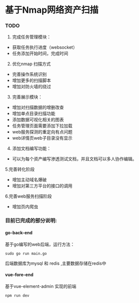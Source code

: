 

# 基于Nmap网络资产扫描

### TODO 

1. 完成任务管理模块：
- 获取任务执行进度（websocket）
- 任务添加开始时间，完成时间


2. 优化nmap 扫描方式
- 完善操作系统识别
- 增加更多的扫描脚本
- 增加对防火墙的绕过

  
3. 完善展示模块：
- 增加对扫描数据的增删改查
- 增加单点目录扫描功能
- 添加数据可视化相关的图表
- 任务管理页面需要添加下拉加载
- web服务探测的重定向有点问题
- web详情页web子目录没有显示


4. 添加文档编写功能：
- 可以为每个资产编写渗透测试文档，并且文档可以多人协作编辑。

5.完善转化阶段
- 增加主动域名爆破
- 增加对第三方平台的接口的调用

6.完善web服务扫描阶段
- 增加页内爬虫


### 目前已完成的部分说明: 
#### go-back-end 
基于go编写的web后端，运行方法：
```
sudo go run main.go
```
后端数据库为mysql 和 redis ,主要数据存储在redis中

#### vue-fore-end 
基于vue-element-admin 实现的前端   
```
npm run dev
```




